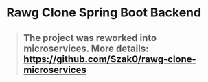 # Rawg Clone Spring Boot Backend

> ## The project was reworked into microservices. More details: https://github.com/Szak0/rawg-clone-microservices
